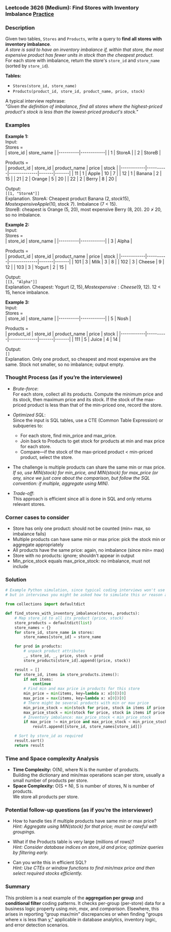 ### Leetcode 3626 (Medium): Find Stores with Inventory Imbalance [Practice](https://leetcode.com/problems/find-stores-with-inventory-imbalance)

### Description  
Given two tables, `Stores` and `Products`, write a query to **find all stores with inventory imbalance**.  
*A store is said to have an inventory imbalance if, within that store, the most expensive product has fewer units in stock than the cheapest product.*  
For each store with imbalance, return the store's `store_id` and `store_name` (sorted by `store_id`).

**Tables:**  
- `Stores(store_id, store_name)`
- `Products(product_id, store_id, product_name, price, stock)`

A typical interview rephrase:  
*"Given the definition of imbalance, find all stores where the highest-priced product's stock is less than the lowest-priced product's stock."*

### Examples  

**Example 1:**  
Input:  
Stores =  
| store_id | store_name |
|----------|------------|
| 1        | StoreA     |
| 2        | StoreB     |

Products =  
| product_id | store_id | product_name | price | stock |
|------------|----------|--------------|-------|-------|
| 11         | 1        | Apple        | 10    | 7     |
| 12         | 1        | Banana       | 2     | 15    |
| 21         | 2        | Orange       | 5     | 20    |
| 22         | 2        | Berry        | 8     | 20    |

Output:  
`[[1, "StoreA"]]`  
Explanation. StoreA: Cheapest product Banana ($2, stock 15), Most expensive Apple ($10, stock 7). Imbalance (7 < 15).  
StoreB: cheapest is Orange (5, 20), most expensive Berry (8, 20). 20 ≯ 20, so no imbalance.

**Example 2:**  
Input:  
Stores =  
| store_id | store_name |
|----------|------------|
| 3        | Alpha      |

Products =  
| product_id | store_id | product_name | price | stock |
|------------|----------|--------------|-------|-------|
| 101        | 3        | Milk         | 3     | 8     |
| 102        | 3        | Cheese       | 9     | 12    |
| 103        | 3        | Yogurt       | 2     | 15    |

Output:  
`[[3, "Alpha"]]`  
Explanation. Cheapest: Yogurt ($2, 15), Most expensive: Cheese ($9, 12). 12 < 15, hence imbalance.

**Example 3:**  
Input:  
Stores =  
| store_id | store_name |
|----------|------------|
| 5        | Nosh       |

Products =  
| product_id | store_id | product_name | price | stock |
|------------|----------|--------------|-------|-------|
| 111        | 5        | Juice        | 4     | 14    |

Output:  
`[]`  
Explanation. Only one product, so cheapest and most expensive are the same. Stock not smaller, so no imbalance; output empty.

### Thought Process (as if you’re the interviewee)  

- *Brute-force*:  
  For each store, collect all its products. Compute the minimum price and its stock, then maximum price and its stock. If the stock of the max-priced product is less than that of the min-priced one, record the store.

- *Optimized SQL*:  
  Since the input is SQL tables, use a CTE (Common Table Expression) or subqueries to:
  - For each store, find min_price and max_price.
  - Join back to Products to get stock for products at min and max price for each store.
  - Compare—if the stock of the max-priced product < min-priced product, select the store.

- The challenge is multiple products can share the same min or max price.  
  *If so, use MIN(stock) for min_price, and MIN(stock) for max_price (or any, since we just care about the comparison, but follow the SQL convention: if multiple, aggregate using MIN).*

- *Trade-off*:  
  This approach is efficient since all is done in SQL and only returns relevant stores.

### Corner cases to consider  
- Store has only one product: should not be counted (min= max, so imbalance fails)
- Multiple products can have same min or max price: pick the stock min or aggregate appropriately
- All products have the same price: again, no imbalance (since min= max)
- Store with no products: ignore; shouldn't appear in output
- Min_price_stock equals max_price_stock: no imbalance, must not include

### Solution

```python
# Example Python simulation, since typical coding interviews won't use SQL,
# but in interviews you might be asked how to simulate this or reason about a solution.

from collections import defaultdict

def find_stores_with_inventory_imbalance(stores, products):
    # Map store_id to all its product (price, stock)
    store_products = defaultdict(list)
    store_names = {}
    for store_id, store_name in stores:
        store_names[store_id] = store_name

    for prod in products:
        # unpack product attributes
        _, store_id, _, price, stock = prod
        store_products[store_id].append((price, stock))

    result = []
    for store_id, items in store_products.items():
        if not items:
            continue
        # Find min and max price in products for this store
        min_price = min(items, key=lambda x: x[0])[0]
        max_price = max(items, key=lambda x: x[0])[0]
        # There might be several products with min or max price
        min_price_stock = min(stock for price, stock in items if price == min_price)
        max_price_stock = min(stock for price, stock in items if price == max_price)
        # Inventory imbalance: max_price_stock < min_price_stock
        if max_price != min_price and max_price_stock < min_price_stock:
            result.append([store_id, store_names[store_id]])

    # Sort by store_id as required
    result.sort()
    return result
```

### Time and Space complexity Analysis  

- **Time Complexity:** O(N), where N is the number of products.  
  Building the dictionary and min/max operations scan per store, usually a small number of products per store.
- **Space Complexity:** O(S + N), S is number of stores, N is number of products.  
  We store all products per store.

### Potential follow-up questions (as if you’re the interviewer)  

- How to handle ties if multiple products have same min or max price?  
  *Hint: Aggregate using MIN(stock) for that price; must be careful with groupings.*

- What if the Products table is very large (millions of rows)?  
  *Hint: Consider database indices on store_id and price; optimize queries by filtering early.*

- Can you write this in efficient SQL?  
  *Hint: Use CTEs or window functions to find min/max price and then select required stocks efficiently.*

### Summary
This problem is a neat example of the **aggregation per group** and **conditional filter** coding patterns. It checks per-group (per-store) data for a business logic property using *min*, *max*, and *comparison*. Elsewhere, this arises in reporting “group max/min” discrepancies or when finding "groups where x is less than y," applicable in database analytics, inventory logic, and error detection scenarios.